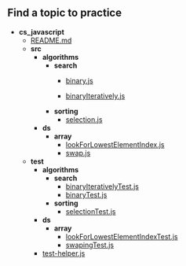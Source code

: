 
## Find a topic to practice

- __cs_javascript__
  - [README.md](cs_javascript/README.md)
  - __src__
    - __algorithms__
      - __search__
        - [binary.js](src/algorithms/search/binary.js)

        - [binaryIteratively.js](src/algorithms/search/binaryIteratively.js)
      - __sorting__
        - [selection.js](src/algorithms/sorting/selection.js)
    - __ds__
      - __array__
        - [lookForLowestElementIndex.js](src/ds/array/lookForLowestElementIndex.js)
        - [swap.js](src/ds/array/swap.js)
  - __test__
    - __algorithms__
      - __search__
        - [binaryIterativelyTest.js](test/algorithms/search/binaryIterativelyTest.js)
        - [binaryTest.js](test/algorithms/search/binaryTest.js)
      - __sorting__
        - [selectionTest.js](test/algorithms/sorting/selectionTest.js)
    - __ds__
      - __array__
        - [lookForLowestElementIndexTest.js](test/ds/array/lookForLowestElementIndexTest.js)
        - [swapingTest.js](test/ds/array/swapingTest.js)
    - [test-helper.js](test/test-helper.js)
